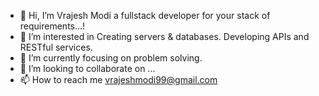 - 👋 Hi, I’m Vrajesh Modi a fullstack developer for your stack of requirements...! 
- 👀 I’m interested in Creating servers & databases. Developing APIs and RESTful services.
- 🌱 I’m currently focusing on problem solving.
- 💞️ I’m looking to collaborate on ...
- 📫 How to reach me vrajeshmodi99@gmail.com

<!---
VRAJESHMODI-30/VRAJESHMODI-30 is a ✨ special ✨ repository because its `README.md` (this file) appears on your GitHub profile.
You can click the Preview link to take a look at your changes.
--->
